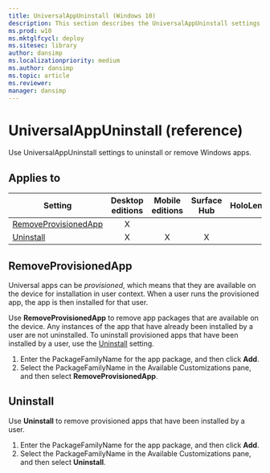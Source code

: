 ```yaml
---
title: UniversalAppUninstall (Windows 10)
description: This section describes the UniversalAppUninstall settings that you can configure in provisioning packages for Windows 10 using Windows Configuration Designer.
ms.prod: w10
ms.mktglfcycl: deploy
ms.sitesec: library
author: dansimp
ms.localizationpriority: medium
ms.author: dansimp
ms.topic: article
ms.reviewer:
manager: dansimp
---
```


# UniversalAppUninstall (reference)


Use UniversalAppUninstall settings to uninstall or remove Windows apps.


## Applies to

| Setting   | Desktop editions | Mobile editions | Surface Hub | HoloLens | IoT Core |
| --- | :---: | :---: | :---: | :---: | :---: |
| [RemoveProvisionedApp](#removeprovisionedapp) | X |  |  |  |   |
| [Uninstall](#uninstall) | X | X | X |  | X  |

## RemoveProvisionedApp

Universal apps can be *provisioned*, which means that they are available on the device for installation in user context. When a user runs the provisioned app, the app is then installed for that user.

Use **RemoveProvisionedApp** to remove app packages that are available on the device. Any instances of the app that have already been installed by a user are not uninstalled. To uninstall provisioned apps that have been installed by a user, use the [Uninstall](#uninstall) setting.

1. Enter the PackageFamilyName for the app package, and then click **Add**.
2. Select the PackageFamilyName in the Available Customizations pane, and then select **RemoveProvisionedApp**.

## Uninstall

Use **Uninstall** to remove provisioned apps that have been installed by a user.

1. Enter the PackageFamilyName for the app package, and then click **Add**.
2. Select the PackageFamilyName in the Available Customizations pane, and then select **Uninstall**.

